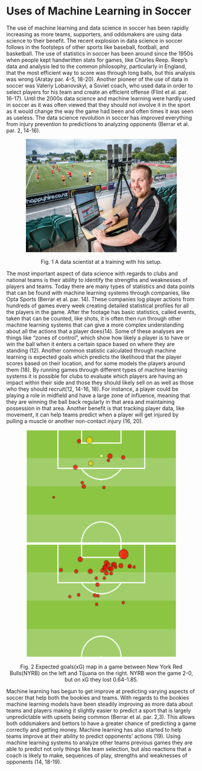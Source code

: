 # Uses of Machine Learning in Soccer

The use of machine learning and data science in soccer has been rapidly increasing as more teams, supporters, and oddsmakers are using data science to their benefit. The recent explosion in data science in soccer follows in the footsteps of other sports like baseball, football, and basketball. The use of statistics in soccer has been around since the 1950s when people kept handwritten stats for games, like Charles Reep. Reep’s data and analysis led to the common philosophy, particularly in England, that the most efficient way to score was through long balls, but this analysis was wrong (Aratay par. 4-5, 18-20). Another pioneer of the use of data in soccer was Valeriy Lobanovskyi, a Soviet coach, who used data in order to select players for his team and create an efficient offense (Flint et al. par. 16-17). Until the 2000s data science and machine learning were hardly used in soccer as it was often viewed that they should not involve it in the sport as it would change the way the game had been and often times it was seen as useless. The data science revolution in soccer has improved everything from injury prevention to predictions to analyzing opponents (Berrar et al. par. 2, 14-16).

<p align="center"><img src="PerformanceA.jpg" width="400" height="300"></p>
<p align="center">Fig. 1 A data scientist at a training with his setup.</p>

The most important aspect of data science with regards to clubs and national teams is their ability to identify the strengths and weaknesses of players and teams. Today there are many types of statistics and data points that can be found with machine learning systems through companies, like Opta Sports (Berrar et al. par. 14). These companies log player actions from hundreds of games every week creating detailed statistical profiles for all the players in the game. After the footage has basic statistics, called events, taken that can be counted, like shots, it is often then run through other machine learning systems that can give a more complex understanding about all the actions that a player does(14). Some of these analyses are things like “zones of control”, which show how likely a player is to have or win the ball when it enters a certain space based on where they are standing (12). Another common statistic calculated through machine learning is expected goals which predicts the likelihood that the player scores based on their location, and for some models the players around them (18). By running games through different types of machine learning systems it is possible for clubs to evaluate which players are having an impact within their side and those they should likely sell on as well as those who they should recruit(12, 14-16, 18). For instance, a player could be playing a role in midfield and have a large zone of influence, meaning that they are winning the ball back regularly in that area and maintaining possession in that area. Another benefit is that tracking player data, like movement, it can help teams predict when a player will get injured by pulling a muscle or another non-contact injury (16, 20).

<p align="center"><img src="NYRBxG.png" width="400" height="300"><img src="TijuanaxG.png" width="400" height="300"></p>
<p align="center">Fig. 2 Expected goals(xG) map in a game between New York Red Bulls(NYRB) on the left and Tijuana on the right. NYRB won the game 2-0, but on xG they lost 0.64-1.85.</p>

Machine learning has begun to get improve at predicting varying aspects of soccer that help both the bookies and teams. With regards to the bookies machine learning models have been steadily improving as more data about teams and players making it slightly easier to predict a sport that is largely unpredictable with upsets being common (Berrar et al. par. 2,3). This allows both oddsmakers and bettors to have a greater chance of predicting a game correctly and getting money. Machine learning has also started to help teams improve at their ability to predict opponents’ actions (19). Using machine learning systems to analyze other teams previous games they are able to predict not only things like team selection, but also reactions that a coach is likely to make, sequences of play, strengths and weaknesses of opponents (14, 18-19).
